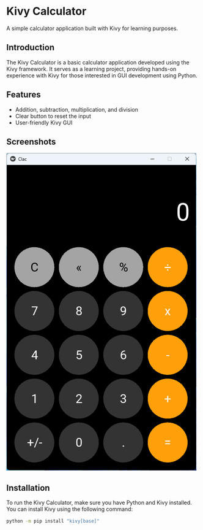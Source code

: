 # Kivy Calculator

A simple calculator application built with Kivy for learning purposes.

## Introduction

The Kivy Calculator is a basic calculator application developed using the Kivy framework. It serves as a learning project, providing hands-on experience with Kivy for those interested in GUI development using Python.

## Features

- Addition, subtraction, multiplication, and division
- Clear button to reset the input
- User-friendly Kivy GUI

## Screenshots

![Screenshot](screenshot.png)

## Installation

To run the Kivy Calculator, make sure you have Python and Kivy installed. You can install Kivy using the following command:

```bash
python -m pip install "kivy[base]" 